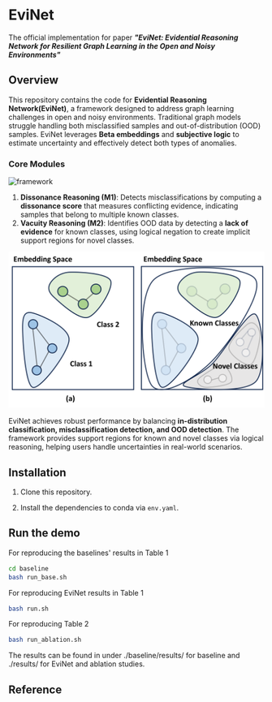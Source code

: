 # EviNet

The official implementation for paper ***"EviNet: Evidential Reasoning Network for Resilient Graph Learning in the Open and Noisy Environments"***

## Overview

This repository contains the code for **Evidential Reasoning Network(EviNet)**, a framework designed to address graph learning challenges in open and noisy environments. Traditional graph models struggle handling both misclassified samples and out-of-distribution (OOD) samples. EviNet leverages **Beta embeddings** and **subjective logic** to estimate uncertainty and effectively detect both types of anomalies.

### Core Modules

![framework](pic/framework-17297117027742.png)

1. **Dissonance Reasoning (M1)**: Detects misclassifications by computing a **dissonance score** that measures conflicting evidence, indicating samples that belong to multiple known classes.
2. **Vacuity Reasoning (M2)**: Identifies OOD data by detecting a **lack of evidence** for known classes, using logical negation to create implicit support regions for novel classes.

<p align="center">
  <img src="pic/Modules.png" alt="image" width="600">
</p>

EviNet achieves robust performance by balancing **in-distribution classification, misclassification detection, and OOD detection**. The framework provides support regions for known and novel classes via logical reasoning, helping users handle uncertainties in real-world scenarios.



## Installation

1. Clone this repository.

2. Install the dependencies to conda via `env.yaml`.



## Run the demo

For reproducing the baselines' results in Table 1

```bash
cd baseline
bash run_base.sh
```

For reproducing EviNet results in  Table 1

```bash
bash run.sh
```

For reproducing Table 2

```bash
bash run_ablation.sh
```



The results can be found in under ./baseline/results/ for baseline and ./results/ for EviNet and ablation studies.

### 


## Reference